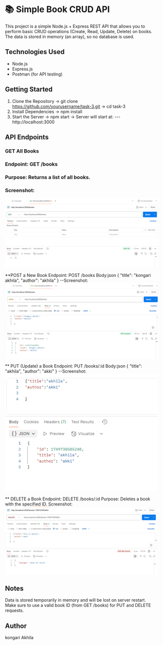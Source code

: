 # 📚 Simple Book CRUD API

This project is a simple Node.js + Express REST API that allows you to perform basic CRUD operations (Create, Read, Update, Delete) on books. The data is stored in memory (an array), so no database is used.

##  Technologies Used

- Node.js
- Express.js
- Postman (for API testing)

##  Getting Started

1. Clone the Repository ->
git clone https://github.com/yourusername/task-3.git ->
cd task-3
 2. Install Dependencies ->
npm install
3. Start the Server ->
npm start ->
Server will start at:
---http://localhost:3000

## API Endpoints
### GET All Books
### Endpoint: GET /books
### Purpose: Returns a list of all books.
### Screenshot:
![GET](images/screenshot-get.png)


 **POST a New Book
Endpoint: POST /books
Body:json
{
  "title": "kongari akhila",
  "author": "akhila"
}
--Screenshot:
![POSt](images/screenshot-post.png)


** PUT (Update) a Book
Endpoint: PUT /books/:id
Body:json
{
  "title": "akhila",
  "author": "akki"
}
--Screenshot:
![PUT](images/screenshot-put.png)


** DELETE a Book
Endpoint: DELETE /books/:id
Purpose: Deletes a book with the specified ID.
Screenshot:
![DELETE](images/screenshot-delete.png)


## Notes
Data is stored temporarily in memory and will be lost on server restart.
Make sure to use a valid book ID (from GET /books) for PUT and DELETE requests.

## Author
kongari Akhila


